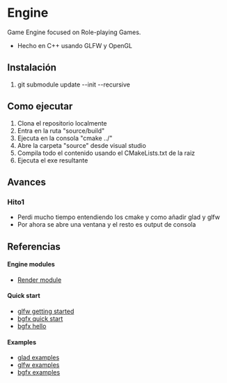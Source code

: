 # Engine

Game Engine focused on Role-playing Games.

* Hecho en C++ usando GLFW y OpenGL

## Instalación

1. git submodule update --init --recursive

## Como ejecutar

1. Clona el repositorio localmente
2. Entra en la ruta "source/build"
3. Ejecuta en la consola "cmake ../"
4. Abre la carpeta "source" desde visual studio
5. Compila todo el contenido usando el CMakeLists.txt de la raiz
6. Ejecuta el exe resultante

## Avances

### Hito1

* Perdi mucho tiempo entendiendo los cmake y como añadir glad y glfw
* Por ahora se abre una ventana y el resto es output de consola

## Referencias

#### Engine modules

* [Render module](https://github.com/dantros/box_renderer)

#### Quick start

* [glfw getting started ](https://www.glfw.org/docs/3.3/quick.html)
* [bgfx quick start](https://bkaradzic.github.io/bgfx/build.html#quick-start)
* [bgfx hello](https://dev.to/pperon/hello-bgfx-4dka)

#### Examples

* [glad examples](https://github.com/Dav1dde/glad/tree/glad2/example/c)
* [glfw examples](https://github.com/glfw/glfw/tree/master/examples)
* [bgfx examples](https://bkaradzic.github.io/bgfx/examples.html)
